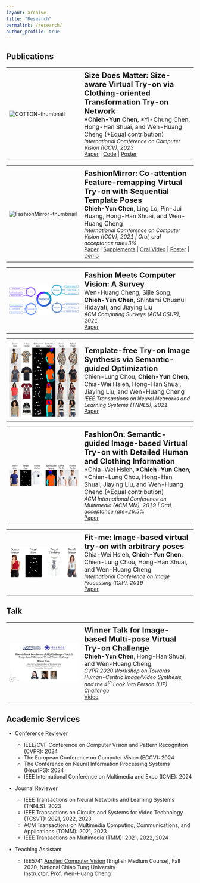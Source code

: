 ```yaml
---
layout: archive
title: "Research"
permalink: /research/
author_profile: true
---
```


## Publications

<table style="width: 100%; border-collapse: collapse; border: 0;">
  <tr>
    <td style="width: 40%; border: 0px solid black; padding: 8px;">
      <img src="../images/publications/COTTON_size_manipulation_demo.gif" alt="COTTON-thumbnail">
    </td>
    <td style="border: 0px solid black; padding: 8px;"><strong style="font-size: 20px;">Size Does Matter: Size-aware Virtual Try-on via Clothing-oriented Transformation Try-on Network</strong>
    <br><span style="font-size: 16px;"><strong>*Chieh-Yun Chen</strong>, *Yi-Chung Chen, Hong-Han Shuai, and Wen-Huang Cheng (*Equal contribution) </span>
    <br><span style="font-size: 14px;"><em>International Comference on Computer Vision (ICCV), 2023 </em></span>
    <br> <a href="https://openaccess.thecvf.com/content/ICCV2023/papers/Chen_Size_Does_Matter_Size-aware_Virtual_Try-on_via_Clothing-oriented_Transformation_Try-on_ICCV_2023_paper.pdf" target="_blank">Paper</a> | 
      <a href="https://github.com/cotton6/COTTON-size-does-matter" target="_blank">Code</a> | 
      <a href="https://drive.google.com/file/d/1Q0akJasw3Z3O-4YECa-4GkUs-A-pv9pr/view?usp=sharing" target="_blank">Poster</a>
    </td>
  </tr>
</table>


<table style="width: 100%; border-collapse: collapse; border: 0;">
  <tr>
    <td style="width: 40%; border: 0px solid black; padding: 8px;">
      <img src="../images/publications/FashionMirror_12_demo.gif" alt="FashionMirror-thumbnail">
    </td>
    <td style="border: 0px solid black; padding: 8px;"><strong style="font-size: 20px;">FashionMirror: Co-attention Feature-remapping Virtual Try-on with Sequential Template Poses</strong>
    <br><span style="font-size: 16px;"><strong>Chieh-Yun Chen</strong>, Ling Lo, Pin-Jui Huang, Hong-Han Shuai, and Wen-Huang Cheng </span>
    <br><span style="font-size: 14px;"><em>International Comference on Computer Vision (ICCV), 2021 | Oral, oral acceptance rate=3% </em></span>
    <br> <a href="https://openaccess.thecvf.com/content/ICCV2021/papers/Chen_FashionMirror_Co-Attention_Feature-Remapping_Virtual_Try-On_With_Sequential_Template_Poses_ICCV_2021_paper.pdf" target="_blank">Paper</a> | <a href="https://openaccess.thecvf.com/content/ICCV2021/supplemental/Chen_FashionMirror_Co-Attention_Feature-Remapping_ICCV_2021_supplemental.pdf" target="_blank">Supplements</a> | 
      <a href="https://youtu.be/1qPQWZmUbow" target="_blank">Oral Video</a> | <a href="https://drive.google.com/file/d/1Vu8Zjep70aUS9eaUveDyuXK9o-N5dAzn/view?usp=sharing" target="_blank">Poster</a> | 
      <a href="https://github.com/FashionMirror/FashionMirror" target="_blank">Demo</a>
    </td>
  </tr>
</table>

<table style="width: 100%; border-collapse: collapse; border: 0;">
  <tr>
    <td style="width: 40%; border: 0px solid black; padding: 8px;">
      <img src="../images/publications/Fashion_CV_ACMCSUR.jpg" alt="survey-thumbnail">
    </td>
    <td style="border: 0px solid black; padding: 8px;"><strong style="font-size: 20px;">Fashion Meets Computer Vision: A Survey</strong>
    <br><span style="font-size: 16px;">Wen-Huang Cheng, Sijie Song, <strong>Chieh-Yun Chen</strong>, Shintami Chusnul Hidayati, and Jiaying Liu</span>
    <br><span style="font-size: 14px;"><em>ACM Computing Surveys (ACM CSUR), 2021 </em></span>
    <br> <a href="https://dl.acm.org/doi/pdf/10.1145/3447239" target="_blank">Paper</a>
    </td>
  </tr>
</table>

<table style="width: 100%; border-collapse: collapse; border: 0;">
  <tr>
    <td style="width: 40%; border: 0px solid black; padding: 8px;">
      <img src="../images/publications/TFTIS_firstpic.jpg" alt="TFTIS-thumbnail">
    </td>
    <td style="border: 0px solid black; padding: 8px;"><strong style="font-size: 20px;">Template-free Try-on Image Synthesis via Semantic-guided Optimization</strong>
    <br><span style="font-size: 16px;">Chien-Lung Chou, <strong>Chieh-Yun Chen</strong>, Chia-Wei Hsieh, Hong-Han Shuai, Jiaying Liu, and Wen-Huang Cheng</span>
    <br><span style="font-size: 14px;"><em>IEEE Transactions on Neural Networks and Learning Systems (TNNLS), 2021 </em></span>
    <br> <a href="https://arxiv.org/pdf/2102.03503.pdf" target="_blank">Paper</a>
    </td>
  </tr>
</table>

<table style="width: 100%; border-collapse: collapse; border: 0;">
  <tr>
    <td style="width: 40%; border: 0px solid black; padding: 8px;">
      <img src="../images/publications/FashionOn_firstpic.jpg" alt="FashionOn-thumbnail">
    </td>
    <td style="border: 0px solid black; padding: 8px;"><strong style="font-size: 20px;">FashionOn: Semantic-guided Image-based Virtual Try-on with Detailed Human and Clothing Information</strong>
    <br><span style="font-size: 16px;">*Chia-Wei Hsieh, <strong>*Chieh-Yun Chen</strong>, *Chien-Lung Chou, Hong-Han Shuai, Jiaying Liu, and Wen-Huang Cheng  (*Equal contribution)</span>
    <br><span style="font-size: 14px;"><em>ACM International Conference on Multimedia (ACM MM), 2019 | Oral, acceptance rate=26.5% </em></span>
    <br> <a href="http://39.96.165.147/Pub%20Files/2019/hcw_mm19.pdf" target="_blank">Paper</a>
    </td>
  </tr>
</table>


<table style="width: 100%; border-collapse: collapse; border: 0;">
  <tr>
    <td style="width: 40%; border: 0px solid black; padding: 8px;">
      <img src="../images/publications/FITME_firstpic.png" alt="FITME-thumbnail">
    </td>
    <td style="border: 0px solid black; padding: 8px;"><strong style="font-size: 20px;">Fit-me: Image-based virtual try-on with arbitrary poses</strong>
    <br><span style="font-size: 16px;">Chia-Wei Hsieh, <strong>Chieh-Yun Chen</strong>, Chien-Lung Chou, Hong-Han Shuai, and Wen-Huang Cheng</span>
    <br><span style="font-size: 14px;"><em>International Conference on Image Processing (ICIP), 2019 </em></span>
    <br> <a href="https://ieeexplore.ieee.org/document/8803681" target="_blank">Paper</a>
    </td>
  </tr>
</table>

## Talk

<table style="width: 100%; border-collapse: collapse; border: 0;">
  <tr>
    <td style="width: 40%; border: 0px solid black; padding: 8px;">
      <img src="../images/publications/CVPR'20_LIPchallenge_talk.png" alt="FITME-thumbnail">
    </td>
    <td style="border: 0px solid black; padding: 8px;"><strong style="font-size: 20px;">Winner Talk for Image-based Multi-pose Virtual Try-on Challenge</strong>
    <br><span style="font-size: 16px;"><strong>Chieh-Yun Chen</strong>, Hong-Han Shuai, and Wen-Huang Cheng</span>
    <br><span style="font-size: 14px;"><em>CVPR 2020 Workshop on Towards Human-Centric Image/Video Synthesis,  and the 4<sup>th</sup> Look Into Person (LIP) Challenge </em></span>
    <br> <a href="https://www.youtube.com/watch?v=zloK9g6RvYk" target="_blank">Video</a>
    </td>
  </tr>
</table>

## Academic Services

- Conference Reviewer
  * IEEE/CVF Conference on Computer Vision and Pattern Recognition (CVPR): 2024
  * The European Conference on Computer Vision (ECCV): 2024
  * The Conference on Neural Information Processing Systems (NeurIPS): 2024
  * IEEE International Conference on Multimedia and Expo (ICME): 2024
- Journal Reviewer
  * IEEE Transactions on Neural Networks and Learning Systems (TNNLS): 2023
  * IEEE Transactions on Circuits and Systems for Video Technology (TCSVT): 2021, 2022, 2023
  * ACM Transactions on Multimedia Computing, Communications, and Applications (TOMM): 2021, 2023
  * IEEE Transactions on Multimedia (TMM): 2021, 2022, 2024


- Teaching Assistant
  * IEE5741 [Applied Computer Vision](https://timetable.nycu.edu.tw/?r=main/crsoutline&Acy=110&Sem=1&CrsNo=5043&lang=zh-tw) [English Medium Course], Fall 2020, National Chiao Tung University
<br> Instructor: Prof. Wen-Huang Cheng
